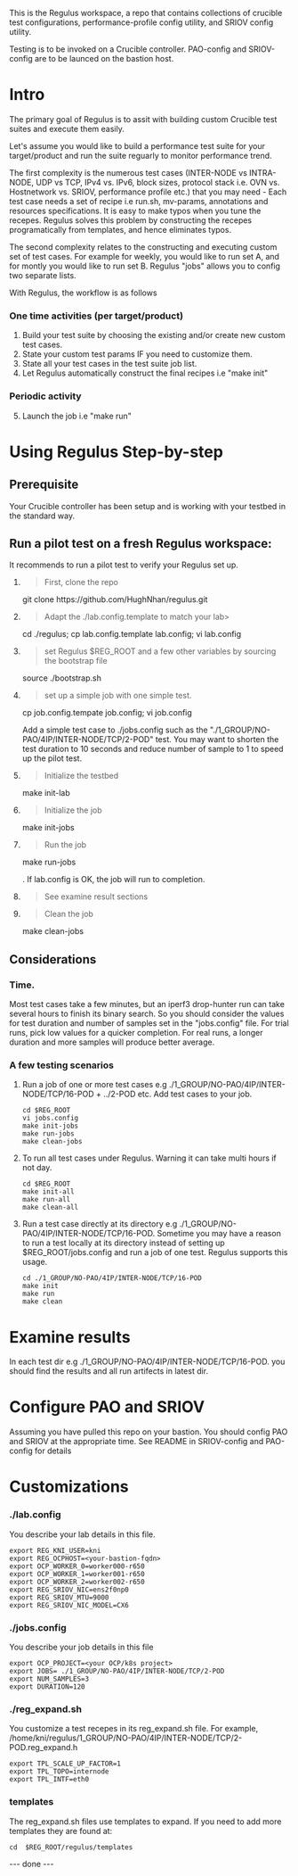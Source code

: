 This is the Regulus workspace, a repo that contains collections of crucible test configurations, performance-profile config utility, and SRIOV config utility.

Testing is to be invoked on a Crucible controller. PAO-config and SRIOV-config are to be launced on the bastion host.

# Intro
The primary goal of Regulus is to assit with building custom Crucible test suites and execute them easily.

Let's assume you would like to build a performance test suite for your target/product and run the suite reguarly to monitor performance trend.

The first complexity is the numerous test cases (INTER-NODE vs INTRA-NODE, UDP vs TCP, IPv4 vs. IPv6, block sizes, protocol stack i.e. OVN vs. Hostnetwork vs. SRIOV, performance profile etc.) that you may need - Each test case needs a set of recipe i.e run.sh, mv-params, annotations and resources specifications. It is easy to make typos when you tune the recepes. Regulus solves this problem by constructing the recepes programatically from templates, and hence eliminates typos.

The second complexity relates to the constructing and executing custom set of test cases. For example for weekly, you would like to run set A, and for montly you would like to run set B. Regulus "jobs" allows you to config two separate lists.

With Regulus, the workflow is as follows
### One time activities (per target/product)
1. Build your test suite by choosing the existing and/or create new custom test cases.
2. State your custom test params IF you need to customize them.
3. State all your test cases in the test suite job list.
4. Let Regulus automatically construct the final recipes i.e  "make init"
### Periodic activity
5. Launch the job i.e "make run"

# Using Regulus Step-by-step

## Prerequisite
Your Crucible controller has been setup and is working with your testbed in the standard way.

## Run a pilot test on a fresh Regulus workspace:
It recommends to run a pilot test to verify your Regulus set up.
 
1. > First, clone the repo
    <p>git clone https://github.com/HughNhan/regulus.git</p>
2. > Adapt the ./lab.config.template to match your lab>
    <p> cd ./regulus; cp lab.config.template lab.config; vi lab.config </p>

3. > set Regulus $REG_ROOT and a few other variables by sourcing the bootstrap file
    <p>source ./bootstrap.sh</p>
4. > set up a simple job with one simple test.
    <p> cp job.config.tempate job.config; vi job.config </p> Add a simple test case to ./jobs.config such as the "./1_GROUP/NO-PAO/4IP/INTER-NODE/TCP/2-POD" test. You may want to shorten the test duration to 10 seconds and reduce number of sample to 1 to speed up the pilot test.
5. > Initialize the testbed
    <p> make init-lab </p>
6. > Initialize the job
    <p> make init-jobs
7. > Run the job
    <p> make run-jobs </p>. If lab.config is OK, the job will run to completion.
5. > See examine result sections
5. > Clean the job
    <p>make clean-jobs </p>

## Considerations
### Time. 
Most test cases take a few minutes, but an iperf3 drop-hunter run can take several hours to finish its binary search. So you should consider the values for test duration and number of samples set in the "jobs.config" file. For trial runs, pick low values for a quicker completion. For real runs, a longer duration and more samples will produce better average.


### A few testing scenarios
1. Run a job of one or more test cases e.g ./1_GROUP/NO-PAO/4IP/INTER-NODE/TCP/16-POD + ../2-POD etc.
Add test cases to your job.
    ```
    cd $REG_ROOT
    vi jobs.config
	make init-jobs
	make run-jobs
	make clean-jobs
    ``````

2. To run all test cases under Regulus. Warning it can take multi hours if not day.
	```
    cd $REG_ROOT
    make init-all
	make run-all
	make clean-all
    ```
3. Run a test case directly at its directory e.g ./1_GROUP/NO-PAO/4IP/INTER-NODE/TCP/16-POD. 
Sometime you may have a reason to run a test locally at its directory instead of setting up $REG_ROOT/jobs.config and run a job of one test. Regulus supports this usage.
	```
    cd ./1_GROUP/NO-PAO/4IP/INTER-NODE/TCP/16-POD
	make init
	make run 
	make clean
    ```

# Examine results
In each test dir e.g ./1_GROUP/NO-PAO/4IP/INTER-NODE/TCP/16-POD. you should find the results and all run artifects in latest dir.
	
# Configure PAO and SRIOV

Assuming you have pulled this repo on your bastion. You should config PAO and SRIOV at the appropriate time. See README in SRIOV-config and PAO-config for details

# Customizations
### ./lab.config
You describe your lab details in this file.
```
export REG_KNI_USER=kni
export REG_OCPHOST=<your-bastion-fqdn>
export OCP_WORKER_0=worker000-r650
export OCP_WORKER_1=worker001-r650
export OCP_WORKER_2=worker002-r650
export REG_SRIOV_NIC=ens2f0np0
export REG_SRIOV_MTU=9000
export REG_SRIOV_NIC_MODEL=CX6
```
### ./jobs.config
You describe your job details in this file
```
export OCP_PROJECT=<your OCP/k8s project>    
export JOBS= ./1_GROUP/NO-PAO/4IP/INTER-NODE/TCP/2-POD 
export NUM_SAMPLES=3
export DURATION=120                                                  
```
### ./reg_expand.sh 
You customize a test recepes in its reg_expand.sh file. For example, /home/kni/regulus/1_GROUP/NO-PAO/4IP/INTER-NODE/TCP/2-POD.reg_expand.h

```
export TPL_SCALE_UP_FACTOR=1
export TPL_TOPO=internode
export TPL_INTF=eth0
```
### templates
The reg_expand.sh files use templates to expand. If you need to add more templates they are found at:

```
cd  $REG_ROOT/regulus/templates
```


--- done ---
